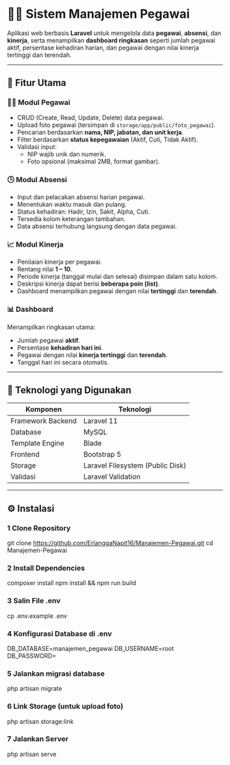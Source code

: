# 🧑‍💼 Sistem Manajemen Pegawai

Aplikasi web berbasis **Laravel** untuk mengelola data **pegawai**, **absensi**, dan **kinerja**, serta menampilkan **dashboard ringkasan** seperti jumlah pegawai aktif, persentase kehadiran harian, dan pegawai dengan nilai kinerja tertinggi dan terendah.

---

## 🚀 Fitur Utama

### 👨‍💻 Modul Pegawai
- CRUD (Create, Read, Update, Delete) data pegawai.
- Upload foto pegawai (tersimpan di `storage/app/public/foto_pegawai`).
- Pencarian berdasarkan **nama, NIP, jabatan, dan unit kerja**.
- Filter berdasarkan **status kepegawaian** (Aktif, Cuti, Tidak Aktif).
- Validasi input:  
  - NIP wajib unik dan numerik.  
  - Foto opsional (maksimal 2MB, format gambar).  

### 🕓 Modul Absensi
- Input dan pelacakan absensi harian pegawai.
- Menentukan waktu masuk dan pulang.
- Status kehadiran: Hadir, Izin, Sakit, Alpha, Cuti.
- Tersedia kolom keterangan tambahan.
- Data absensi terhubung langsung dengan data pegawai.

### 📈 Modul Kinerja
- Penilaian kinerja per pegawai.
- Rentang nilai **1 – 10**.
- Periode kinerja (tanggal mulai dan selesai) disimpan dalam satu kolom.
- Deskripsi kinerja dapat berisi **beberapa poin (list)**.
- Dashboard menampilkan pegawai dengan nilai **tertinggi** dan **terendah**.

### 📊 Dashboard
Menampilkan ringkasan utama:
- Jumlah pegawai **aktif**.
- Persentase **kehadiran hari ini**.
- Pegawai dengan nilai **kinerja tertinggi** dan **terendah**.
- Tanggal hari ini secara otomatis.

---

## 🧱 Teknologi yang Digunakan

| Komponen | Teknologi |
|-----------|------------|
| Framework Backend | Laravel 11 |
| Database | MySQL |
| Template Engine | Blade |
| Frontend | Bootstrap 5 |
| Storage | Laravel Filesystem (Public Disk) |
| Validasi | Laravel Validation |

---

## ⚙️ Instalasi

### 1️ Clone Repository

 git clone https://github.com/ErlanggaNapit16/Manajemen-Pegawai.git
   cd Manajemen-Pegawai
   
### 2️ Install Dependencies
composer install
npm install && npm run build

### 3 Salin File .env
cp .env.example .env

### 4 Konfigurasi Database di .env
DB_DATABASE=manajemen_pegawai
DB_USERNAME=root
DB_PASSWORD=

###  5 Jalankan migrasi database
php artisan migrate

### 6 Link Storage (untuk upload foto)
php artisan storage:link

### 7 Jalankan Server
php artisan serve
